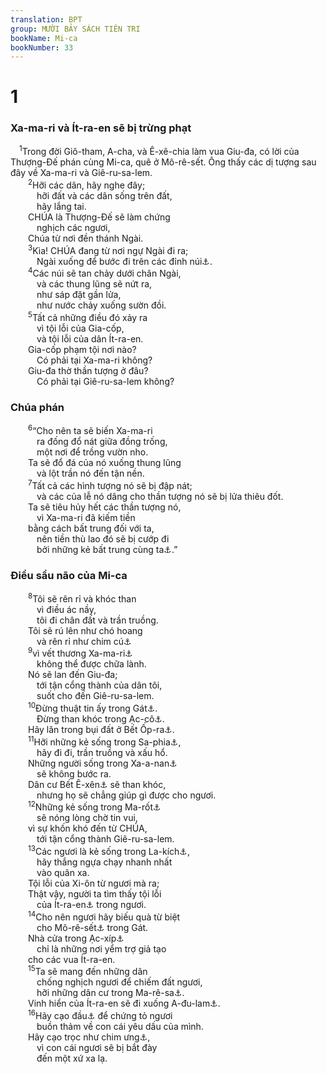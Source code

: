 ```yaml
---
translation: BPT
group: MƯỜI BẢY SÁCH TIÊN TRI
bookName: Mi-ca 
bookNumber: 33
---
```


<div class="title"><h1>1</h1><h3>Xa-ma-ri và Ít-ra-en sẽ bị trừng phạt</h3></div>
<span class="verse mi_1_1"> <sup>1</sup>Trong đời Giô-tham, A-cha, và Ê-xê-chia làm vua Giu-đa, có lời của Thượng-Đế phán cùng Mi-ca, quê ở Mô-rê-sết. Ông thấy các dị tượng sau đây về Xa-ma-ri và Giê-ru-sa-lem.<br/></span>
<span class="verse mi_1_2">  <sup>2</sup>Hỡi các dân, hãy nghe đây;<br/>   hỡi đất và các dân sống trên đất,<br/>   hãy lắng tai.<br/>  CHÚA là Thượng-Đế sẽ làm chứng<br/>   nghịch các ngươi,<br/>  Chúa từ nơi đền thánh Ngài.<br/></span>
<span class="verse mi_1_3">  <sup>3</sup>Kìa! CHÚA đang từ nơi ngự Ngài đi ra;<br/>   Ngài xuống để bước đi trên các đỉnh núi<a data-toggle="tooltip" data-placement="bottom" title="Đây có thể nghĩa là các “đỉnh đồi” hay là những nơi dân chúng thờ phụng Thượng Đế hay các thần giả. Những nơi đó thường là các đỉnh đồi hay đỉnh núi.">⚓</a>.<br/></span>
<span class="verse mi_1_4">  <sup>4</sup>Các núi sẽ tan chảy dưới chân Ngài,<br/>   và các thung lũng sẽ nứt ra,<br/>   như sáp đặt gần lửa,<br/>   như nước chảy xuống sườn đồi.<br/></span>
<span class="verse mi_1_5">  <sup>5</sup>Tất cả những điều đó xảy ra<br/>   vì tội lỗi của Gia-cốp,<br/>   và tội lỗi của dân Ít-ra-en.<br/>  Gia-cốp phạm tội nơi nào?<br/>   Có phải tại Xa-ma-ri không?<br/>  Giu-đa thờ thần tượng ở đâu?<br/>   Có phải tại Giê-ru-sa-lem không?<br/></span>
<div class="title"><h3>Chúa phán</h3></div>
<span class="verse mi_1_6">  <sup>6</sup>“Cho nên ta sẽ biến Xa-ma-ri<br/>   ra đống đổ nát giữa đồng trống,<br/>   một nơi để trồng vườn nho.<br/>  Ta sẽ đổ đá của nó xuống thung lũng<br/>   và lột trần nó đến tận nền.<br/></span>
<span class="verse mi_1_7">  <sup>7</sup>Tất cả các hình tượng nó sẽ bị đập nát;<br/>   và các của lễ nó dâng cho thần tượng nó sẽ bị lửa thiêu đốt.<br/>  Ta sẽ tiêu hủy hết các thần tượng nó,<br/>   vì Xa-ma-ri đã kiếm tiền<br/>  bằng cách bất trung đối với ta,<br/>   nên tiền thù lao đó sẽ bị cướp đi<br/>   bởi những kẻ bất trung cùng ta<a data-toggle="tooltip" data-placement="bottom" title="Nguyên văn, “đó là tiền thù lao của gái điếm.”">⚓</a>.”<br/></span>
<div class="title"><h3>Điều sầu não của Mi-ca</h3></div>
<span class="verse mi_1_8">  <sup>8</sup>Tôi sẽ rên rỉ và khóc than<br/>   vì điều ác nầy,<br/>   tôi đi chân đất và trần truồng.<br/>  Tôi sẽ rú lên như chó hoang<br/>   và rên rỉ như chim cú<a data-toggle="tooltip" data-placement="bottom" title="Hay “chim đà điểu.”">⚓</a><br/></span>
<span class="verse mi_1_9">  <sup>9</sup>vì vết thương Xa-ma-ri<a data-toggle="tooltip" data-placement="bottom" title="Thủ đô của vương quốc Ít-ra-en miền Bắc.">⚓</a><br/>   không thể được chữa lành.<br/>  Nó sẽ lan đến Giu-đa;<br/>   tới tận cổng thành của dân tôi,<br/>   suốt cho đến Giê-ru-sa-lem.<br/></span>
<span class="verse mi_1_10">  <sup>10</sup>Đừng thuật tin ấy trong Gát<a data-toggle="tooltip" data-placement="bottom" title="Đây là một lối chơi chữ. Gát nghĩa là “kể lại.”">⚓</a>.<br/>   Đừng than khóc trong Ạc-cô<a data-toggle="tooltip" data-placement="bottom" title="Nghĩa là “khóc.”">⚓</a>.<br/>  Hãy lăn trong bụi đất ở Bết Ốp-ra<a data-toggle="tooltip" data-placement="bottom" title="Nghĩa là “nhà tro bụi.”">⚓</a>.<br/></span>
<span class="verse mi_1_11">  <sup>11</sup>Hỡi những kẻ sống trong Sa-phia<a data-toggle="tooltip" data-placement="bottom" title="Nghĩa là “đẹp.”">⚓</a>,<br/>   hãy đi đi, trần truồng và xấu hổ.<br/>  Những người sống trong Xa-a-nan<a data-toggle="tooltip" data-placement="bottom" title="Nghĩa là “đi ra.”">⚓</a><br/>   sẽ không bước ra.<br/>  Dân cư Bết Ê-xên<a data-toggle="tooltip" data-placement="bottom" title="Nghĩa là “nhà yểm trợ.”">⚓</a> sẽ than khóc,<br/>   nhưng họ sẽ chẳng giúp gì được cho ngươi.<br/></span>
<span class="verse mi_1_12">  <sup>12</sup>Những kẻ sống trong Ma-rốt<a data-toggle="tooltip" data-placement="bottom" title="Nghĩa là “cay đắng,” “tức giận,” hay “buồn bã.”">⚓</a><br/>   sẽ nóng lòng chờ tin vui,<br/>  vì sự khốn khó đến từ CHÚA,<br/>   tới tận cổng thành Giê-ru-sa-lem.<br/></span>
<span class="verse mi_1_13">  <sup>13</sup>Các ngươi là kẻ sống trong La-kích<a data-toggle="tooltip" data-placement="bottom" title="Nghĩa là “ngựa.”">⚓</a>,<br/>   hãy thắng ngựa chạy nhanh nhất<br/>   vào quân xa.<br/>  Tội lỗi của Xi-ôn từ ngươi mà ra;<br/>  Thật vậy, người ta tìm thấy tội lỗi<br/>   của Ít-ra-en<a data-toggle="tooltip" data-placement="bottom" title="Đây có thể nghĩa là vương quốc Ít-ra-en đóng đô ở Xa-ma-ri.">⚓</a> trong ngươi.<br/></span>
<span class="verse mi_1_14">  <sup>14</sup>Cho nên ngươi hãy biếu quà từ biệt<br/>   cho Mô-rê-sết<a data-toggle="tooltip" data-placement="bottom" title="Thành phố quê nhà của Mi-ca.">⚓</a> trong Gát.<br/>  Nhà cửa trong Ạc-xíp<a data-toggle="tooltip" data-placement="bottom" title="Nghĩa là “nói dối” hay “phỉnh gạt.”">⚓</a><br/>   chỉ là những nơi yểm trợ giả tạo<br/>  cho các vua Ít-ra-en.<br/></span>
<span class="verse mi_1_15">  <sup>15</sup>Ta sẽ mang đến những dân<br/>   chống nghịch ngươi để chiếm đất ngươi,<br/>   hỡi những dân cư trong Ma-rê-sa<a data-toggle="tooltip" data-placement="bottom" title="Nghĩa là “người chiếm đoạt.”">⚓</a>.<br/>  Vinh hiển của Ít-ra-en sẽ đi xuống A-đu-lam<a data-toggle="tooltip" data-placement="bottom" title="Hang đá nơi Đa-vít ẩn núp khi ông chạy trốn khỏi Sau-lơ. Xem I Sam 22:1.">⚓</a>.<br/></span>
<span class="verse mi_1_16">  <sup>16</sup>Hãy cạo đầu<a data-toggle="tooltip" data-placement="bottom" title="Chứng tỏ một lời hứa nguyện với Thượng Đế hay tỏ sự buồn rầu.">⚓</a> để chứng tỏ ngươi<br/>   buồn thảm về con cái yêu dấu của mình.<br/>  Hãy cạo trọc như chim ưng<a data-toggle="tooltip" data-placement="bottom" title="Hay “chim kên kên.” Xem “kên kên” trong Bảng Giải Thích Từ Ngữ.">⚓</a>,<br/>   vì con cái ngươi sẽ bị bắt đày<br/>   đến một xứ xa lạ.<br/></span>
